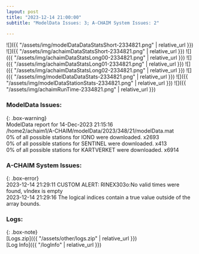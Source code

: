 ```yaml
---
layout: post
title: "2023-12-14 21:00:00"
subtitle: "ModelData Issues: 3; A-CHAIM System Issues: 2"

---
```


![]({{ "/assets/img/modelDataDataStatsShort-2334821.png" | relative_url }})
![]({{ "/assets/img/achaimDataStatsShort-2334821.png" | relative_url }})
![]({{ "/assets/img/achaimDataStatsLong00-2334821.png" | relative_url }})
![]({{ "/assets/img/achaimDataStatsLong01-2334821.png" | relative_url }})
![]({{ "/assets/img/achaimDataStatsLong02-2334821.png" | relative_url }})
![]({{ "/assets/img/modelDataDataStats-2334821.png" | relative_url }})
![]({{ "/assets/img/modelDataStationStats-2334821.png" | relative_url }})
![]({{ "/assets/img/achaimRunTime-2334821.png" | relative_url }})


### ModelData Issues:  
  
{: .box-warning}  
 ModelData report for 14-Dec-2023 21:15:16   
 /home2/achaim1/A-CHAIM/modelData/2023/348/21/modelData.mat   
 0% of all possible stations for IONO were downloaded. x2693   
 0% of all possible stations for SENTINEL were downloaded. x413   
 0% of all possible stations for KARTVERKET were downloaded. x6914   
  
### A-CHAIM System Issues:  
  
{: .box-error}  
2023-12-14 21:29:11 CUSTOM ALERT: RINEX303o:No valid times were found, vIndex is empty  
2023-12-14 21:29:16 The logical indices contain a true value outside of the array bounds.  

### Logs:  
  
{: .box-note}  
[Logs.zip]({{ "/assets/other/logs.zip" | relative_url }})  
[Log Info]({{ "/logInfo" | relative_url }})  
